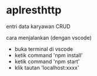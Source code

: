 # aplresthttp
entri data karyawan CRUD

cara menjalankan (dengan vscode)
- buka terminal di vscode
- ketik command 'npm install'
- ketik command 'npm start'
- klik tautan 'localhost:xxxx'
